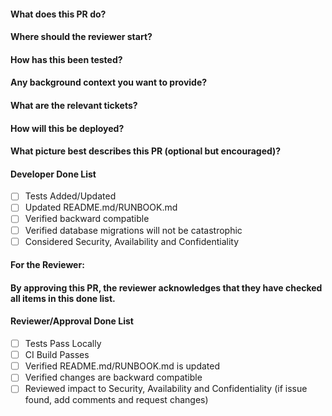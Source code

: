#### What does this PR do?
#### Where should the reviewer start?
#### How has this been tested?
#### Any background context you want to provide?
#### What are the relevant tickets?
#### How will this be deployed?
#### What picture best describes this PR (optional but encouraged)?
 
#### Developer Done List
- [ ] Tests Added/Updated
- [ ] Updated README.md/RUNBOOK.md
- [ ] Verified backward compatible
- [ ] Verified database migrations will not be catastrophic
- [ ] Considered Security, Availability and Confidentiality
 
#### For the Reviewer:
#### By approving this PR, the reviewer acknowledges that they have checked all items in this done list.
 
#### Reviewer/Approval Done List
- [ ] Tests Pass Locally
- [ ] CI Build Passes
- [ ] Verified README.md/RUNBOOK.md is updated
- [ ] Verified changes are backward compatible
- [ ] Reviewed impact to Security, Availability and Confidentiality (if issue found, add comments and request changes)